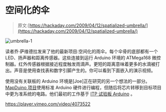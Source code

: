 # 空间化的伞

> 原文:[https://hackaday.com/2009/04/12/spatialized-umbrella/](https://hackaday.com/2009/04/12/spatialized-umbrella/)

![umbrella-1](../Images/4c5246ec896bf43335c65b64d2e3fbe6.png "umbrella-1")

读者乔·萨维德拉发来了他的最新项目:空间化的雨伞。每个伞骨的底部都有一个 LED、扬声器和距离传感器。这些连接到运行 Arduino 环境的 ATMega168 微控制器。红外传感器根据接近程度触发雨滴声。更短的距离意味着更多的水滴被打出。声音是使用查找表和数字引脚产生的。你可以看到下面嵌入的演示视频。

使用没有关联板的 Arduino 环境是[Joe]正在研究的另一个想法的一部分。 [MapDuino 项目](http://hackduino.org/mapblog/ "MapDuino Project")使用标准 Arduino 硬件进行编程，但随后将芯片转移到目标项目中更为准系统的电路。他们最初的工作基于 [ITP 试验板 Arduino](http://itp.nyu.edu/physcomp/Tutorials/ArduinoBreadboard "Physical Computing at ITP | Tutorials / Setting up an Arduino on a breadboard") 。

<https://player.vimeo.com/video/4073522>

</div> </body> </html>